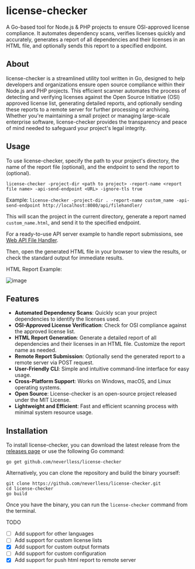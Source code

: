 license-checker
======

A Go-based tool for Node.js & PHP projects to ensure OSI-approved license compliance. It automates dependency scans, verifies licenses quickly and accurately, generates a report of all dependencies and their licenses in an HTML file, and optionally sends this report to a specified endpoint.

About
-----

license-checker is a streamlined utility tool written in Go, designed to help developers and organizations ensure open source compliance within their Node.js and PHP projects. This efficient scanner automates the process of detecting and verifying licenses against the Open Source Initiative (OSI) approved license list, generating detailed reports, and optionally sending these reports to a remote server for further processing or archiving. Whether you're maintaining a small project or managing large-scale enterprise software, license-checker provides the transparency and peace of mind needed to safeguard your project's legal integrity.

Usage
-----

To use license-checker, specify the path to your project's directory, the name of the report file (optional), and the endpoint to send the report to (optional).

`license-checker -project-dir <path to project> -report-name <report file name> -api-send-endpoint <URL> -ignore-tls true`

Example:
`license-checker -project-dir . -report-name custom_name -api-send-endpoint http://localhost:8080/api/filehandler/`

This will scan the project in the current directory, generate a report named `custom_name.html`, and send it to the specified endpoint.

For a ready-to-use API server example to handle report submissions, see [Web API File Handler](https://github.com/neverlless/web-api-filehandler).

Then, open the generated HTML file in your browser to view the results, or check the standard output for immediate results.

HTML Report Example:

![image](https://github.com/neverlless/license-checker/assets/104908866/c2e7453e-b946-4f60-a82a-31975128a8a3)

Features
--------

- **Automated Dependency Scans**: Quickly scan your project dependencies to identify the licenses used.
- **OSI-Approved License Verification**: Check for OSI compliance against the approved license list.
- **HTML Report Generation**: Generate a detailed report of all dependencies and their licenses in an HTML file. Customize the report name as needed.
- **Remote Report Submission**: Optionally send the generated report to a remote server via POST request.
- **User-Friendly CLI**: Simple and intuitive command-line interface for easy usage.
- **Cross-Platform Support**: Works on Windows, macOS, and Linux operating systems.
- **Open Source**: License-checker is an open-source project released under the MIT License.
- **Lightweight and Efficient**: Fast and efficient scanning process with minimal system resource usage.

Installation
------------

To install license-checker, you can download the latest release from the [releases page](https://github.com/neverlless/license-checker/releases) or use the following Go command:

`go get github.com/neverlless/license-checker`

Alternatively, you can clone the repository and build the binary yourself:

```shell
git clone https://github.com/neverlless/license-checker.git
cd license-checker
go build
```

Once you have the binary, you can run the `license-checker` command from the terminal.

TODO

- [ ] Add support for other languages
- [ ] Add support for custom license lists
- [x] Add support for custom output formats
- [ ] Add support for custom configuration
- [x] Add support for push html report to remote server
